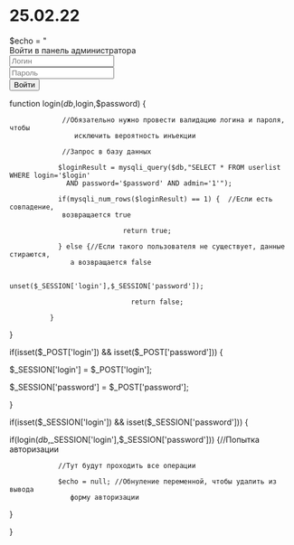 # 25.02.22

<!DOCTYPE html>
<html>
<head>
             <title>Админка</title>
             <link rel="stylesheet" href="admin.css">
</head>
<body>
             <div class='wrapper'>
                           <main class='main' id='main'>
                                          <?echo $echo;?>
                          </main>
             </div>
$echo = "<div class='table'>
<div class='tale-wrapper'>
            <div class='table-title'>Войти в панель администратора</div>
            <div class='table-content'>
                        <form method='post' id='login-form' class='login-form'>
                                      <input type='text' placeholder='Логин' class='input'
                                        name='login' required><br>
                                     <input type='password' placeholder='Пароль' class='input'
                                       name='password' required><br>
                                    <input type='submit' value='Войти' class='button'>
                      </form>
             </div>

function login($db,$login,$password) {

                 //Обязательно нужно провести валидацию логина и пароля, чтобы
                    исключить вероятность инъекции

                 //Запрос в базу данных

                $loginResult = mysqli_query($db,"SELECT * FROM userlist WHERE login='$login'
                  AND password='$password' AND admin='1'");

                if(mysqli_num_rows($loginResult) == 1) {  //Если есть совпадение,
                 возвращается true

                                return true;

                } else {//Если такого пользователя не существует, данные стираются,
                   а возвращается false

                                 unset($_SESSION['login'],$_SESSION['password']);

                                  return false;

              }

}

if(isset($_POST['login']) && isset($_POST['password'])) {

$_SESSION['login'] = $_POST['login'];

$_SESSION['password'] = $_POST['password'];

}

if(isset($_SESSION['login']) && isset($_SESSION['password'])) {

if(login($db,$_SESSION['login'],$_SESSION['password'])) {//Попытка авторизации

                //Тут будут проходить все операции

                $echo = null; //Обнуление переменной, чтобы удалить из вывода
                   форму авторизации

}

}

</body>
</html>
